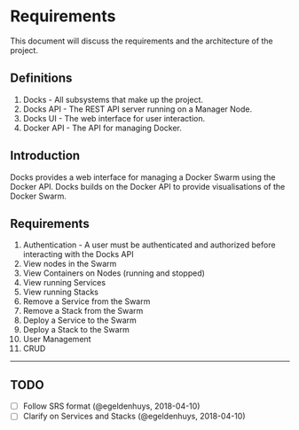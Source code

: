 # Requirements

This document will discuss the requirements and the architecture
of the project.

## Definitions
1. Docks - All subsystems that make up the project.
2. Docks API - The REST API server running on a Manager Node.
3. Docks UI - The web interface for user interaction.
4. Docker API - The API for managing Docker.

## Introduction
Docks provides a web interface for managing a Docker Swarm using
the Docker API. Docks builds on the Docker API to provide
visualisations of the Docker Swarm.

## Requirements
1. Authentication - A user must be authenticated and authorized
before interacting with the Docks API
2. View nodes in the Swarm
3. View Containers on Nodes (running and stopped)
4. View running Services
5. View running Stacks
6. Remove a Service from the Swarm
7. Remove a Stack from the Swarm
8. Deploy a Service to the Swarm
9. Deploy a Stack to the Swarm
10. User Management
  1. CRUD

----

## TODO
- [ ] Follow SRS format (@egeldenhuys, 2018-04-10)
- [ ] Clarify on Services and Stacks (@egeldenhuys, 2018-04-10)
